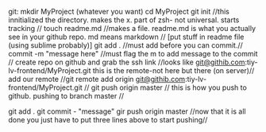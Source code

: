 git:
mkdir MyProject (whatever you want)
cd MyProject
git init
//this innitialized the directory.  makes the x. part of zsh- not universal.  starts tracking //
touch readme.md
//makes a file.  readme.md is what you actually see in your github repo. md means markdown //
[put stuff in readme file (using sublime probably)]
git add . 
//must add before you can commit.//
commit -m "message here"
//must flag the m to add message to the commit //
create repo on github and grab the ssh link
//looks like git@githib.com:tiy-lv-frontend/MyProject.git this is the remote-not here but there (on server)//
add our remote
//git remote add origin git@githib.com:tiy-lv-frontend/MyProject.git //
git push origin master
// this is how you push to github.  pushing to branch master //

git add . 
git commit - "message"
gir push origin master 
//now that it is all done you just have to put three lines above to start pushing//





